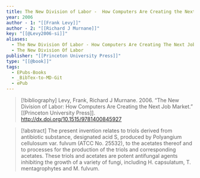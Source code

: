 ```yaml
---
title: The New Division of Labor -  How Computers Are Creating the Next Job Market
year: 2006
author - 1: "[[Frank Levy]]"
author - 2: "[[Richard J Murnane]]"
key: "[[@Levy2006-si]]"
aliases:
  - The New Division Of Labor - How Computers Are Creating The Next Job Market
  - The New Division Of Labor
publisher: "[[Princeton University Press]]"
type: "[[@book]]"
tags:
  - EPubs-Books
  - _BibTex-to-MD-Git
  - ePub
---
```


> [!bibliography]
> Levy, Frank, Richard J Murnane. 2006. “The New Division of Labor: How Computers Are Creating the Next Job Market.” [[Princeton University Press]]. http://dx.doi.org/10.1515/9781400845927

> [!abstract]
> The present invention relates to triols derived from antibiotic substance, designated acid S, produced by Polyangium cellulosum var. fulvum (ATCC No. 25532), to the acetates thereof and to processes for the production of the triols and corresponding acetates. These triols and acetates are potent antifungal agents inhibiting the growth of a variety of fungi, including H. capsulatum, T. mentagrophytes and M. fulvum.
